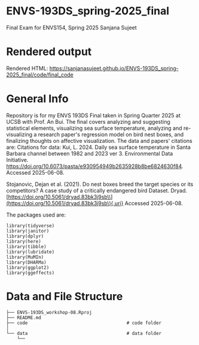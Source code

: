 # ENVS-193DS_spring-2025_final

Final Exam for ENVS154, Spring 2025 Sanjana Sujeet

# Rendered output

Rendered HTML: <https://sanjanasujeet.github.io/ENVS-193DS_spring-2025_final/code/final_code>

# General Info

Repository is for my ENVS 193DS Final taken in Spring Quarter 2025 at UCSB with Prof. An Bui. The final covers analyzing and suggesting statistical elements, visualizing sea surface temperature, analyzing and re-visualizing a research paper's regression model on bird nest boxes, and finalizing thoughts on affective visualization. The data and papers' citations are: Citations for data: Kui, L. 2024. Daily sea surface temperature in Santa Barbara channel between 1982 and 2023 ver 3. Environmental Data Initiative. <https://doi.org/10.6073/pasta/e930954949b2635928b8be6824630f84>. Accessed 2025-06-08.

Stojanovic, Dejan et al. (2021). Do nest boxes breed the target species or its competitors? A case study of a critically endangered bird Dataset. Dryad. [https://doi.org/10.5061/dryad.83bk3j9sb\\](https://doi.org/10.5061/dryad.83bk3j9sb\){.uri} Accessed 2025-06-08.

The packages used are: 

```
library(tidyverse)
library(janitor)
library(dplyr)
library(here)
library(tibble)
library(lubridate)
library(MuMIn)
library(DHARMa)
library(ggplot2)
library(ggeffects)
```


# Data and File Structure
```
├── ENVS-193DS_workshop-08.Rproj
├── README.md
├── code                                     # code folder
│   
└── data                                     # data folder
    └── 
```
